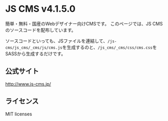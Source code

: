 # JS CMS v4.1.5.0
簡単・無料・国産のWebデザイナー向けCMSです。
このページでは、JS CMSのソースコードを配布しています。

ソースコードといっても、JSファイルを連結して、`/js-cms/js_cms/_cms/js/cms.js`を生成するのと、`/js_cms/_cms/css/cms.css`をSASSから生成するだけです。

## 公式サイト

http://www.js-cms.jp/

## ライセンス
MIT licenses
